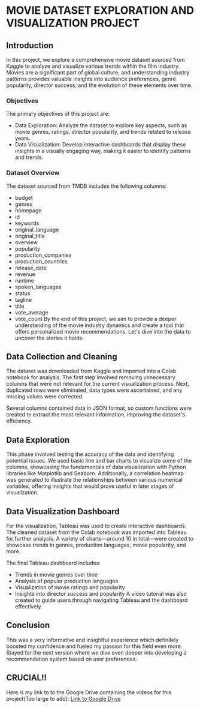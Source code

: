 # MOVIE DATASET EXPLORATION AND VISUALIZATION PROJECT
## Introduction
In this project, we explore a comprehensive movie dataset sourced from Kaggle to analyze and visualize various trends within the film industry. Movies are a significant part of global culture, and understanding industry patterns provides valuable insights into audience preferences, genre popularity, director success, and the evolution of these elements over time.

### Objectives
The primary objectives of this project are:

* Data Exploration: Analyze the dataset to explore key aspects, such as movie genres, ratings, director popularity, and trends related to release years.
* Data Visualization: Develop interactive dashboards that display these insights in a visually engaging way, making it easier to identify patterns and trends.

### Dataset Overview
The dataset sourced from TMDB includes the following columns:

* budget
* genres
* homepage
* id
* keywords
* original_language
* original_title
* overview
* popularity
* production_companies
* production_countries
* release_date
* revenue
* runtime
* spoken_languages
* status
* tagline
* title
* vote_average
* vote_count
By the end of this project, we aim to provide a deeper understanding of the movie industry dynamics and create a tool that offers personalized movie recommendations. Let's dive into the data to uncover the stories it holds.

## Data Collection and Cleaning
The dataset was downloaded from Kaggle and imported into a Colab notebook for analysis. The first step involved removing unnecessary columns that were not relevant for the current visualization process. Next, duplicated rows were eliminated, data types were ascertained, and any missing values were corrected.

Several columns contained data in JSON format, so custom functions were created to extract the most relevant information, improving the dataset's efficiency.

## Data Exploration
This phase involved testing the accuracy of the data and identifying potential issues. We used basic line and bar charts to visualize some of the columns, showcasing the fundamentals of data visualization with Python libraries like Matplotlib and Seaborn. Additionally, a correlation heatmap was generated to illustrate the relationships between various numerical variables, offering insights that would prove useful in later stages of visualization.

## Data Visualization Dashboard
For the visualization, Tableau was used to create interactive dashboards. The cleaned dataset from the Colab notebook was imported into Tableau for further analysis. A variety of charts—around 10 in total—were created to showcase trends in genres, production languages, movie popularity, and more.

The final Tableau dashboard includes:

* Trends in movie genres over time
* Analysis of popular production languages
* Visualization of movie ratings and popularity
* Insights into director success and popularity
A video tutorial was also created to guide users through navigating Tableau and the dashboard effectively.

## Conclusion 
This was a very informative and insightful experience which definitely boosted my confidence and fueled my passion for this field even more. Stayed for the next version where we dive even deeper into developing a recommendation system based on user preferences.

## CRUCIAL!!
Here is my link to to the Google Drive containing the videos for this project(Too large to add): [Link to Google Drive](https://drive.google.com/drive/folders/1VnrCuxGosOU8cAqZeag0ZlyqOP3NwEYU?usp=sharing)

















